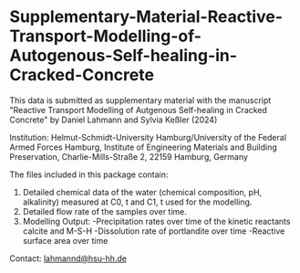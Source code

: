 # Supplementary-Material-Reactive-Transport-Modelling-of-Autogenous-Self-healing-in-Cracked-Concrete

This data is submitted as supplementary material with the manuscript "Reactive Transport Modelling of Autgenous Self-healing in Cracked Concrete" by Daniel Lahmann and Sylvia Keßler (2024)

Institution: 
Helmut-Schmidt-University Hamburg/University of the Federal Armed Forces Hamburg, Institute of Engineering Materials and Building Preservation, Charlie-Mills-Straße 2, 22159 Hamburg, Germany

The files included in this package contain:
1) Detailed chemical data of the water (chemical composition, pH, alkalinity) measured at C0, t and C1, t used for the modelling.
2) Detailed flow rate of the samples over time.
3) Modelling Output:
   -Precipitation rates over time of the kinetic reactants calcite and M-S-H
   -Dissolution rate of portlandite over time
   -Reactive surface area over time

Contact: lahmannd@hsu-hh.de

